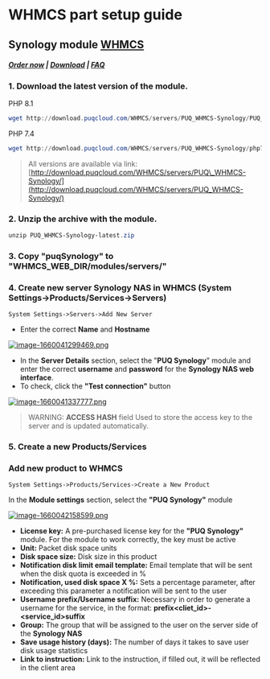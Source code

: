 # WHMCS part setup guide

## Synology module **[WHMCS](https://puqcloud.com/link.php?id=77)** 

#####  [Order now](https://puqcloud.com/index.php?rp=/store/whmcs-module-synology) | [Download](https://download.puqcloud.com/WHMCS/servers/PUQ_WHMCS-Synology/) | [FAQ](https://faq.puqcloud.com/)

### 1. Download the latest version of the module.

PHP 8.1

```Powershell
wget http://download.puqcloud.com/WHMCS/servers/PUQ_WHMCS-Synology/PUQ_WHMCS-Synology-latest.zip
```

PHP 7.4

```Powershell
wget http://download.puqcloud.com/WHMCS/servers/PUQ_WHMCS-Synology/php74/PUQ_WHMCS-Synology-latest.zip
```

>All versions are available via link: [http://download.puqcloud.com/WHMCS/servers/PUQ\_WHMCS-Synology/](http://download.puqcloud.com/WHMCS/servers/PUQ_WHMCS-Synology/)

### 2. Unzip the archive with the module.

```Powershell
unzip PUQ_WHMCS-Synology-latest.zip
```

### 3. Copy "puqSynology" to "WHMCS\_WEB\_DIR/modules/servers/"

### 4. Create new server Synology NAS in WHMCS (System Settings-&gt;Products/Services-&gt;Servers)

```
System Settings->Servers->Add New Server
```

- Enter the correct **Name** and **Hostname**

[![image-1660041299469.png](https://doc.puq.info/uploads/images/gallery/2022-08/scaled-1680-/image-1660041299469.png)](https://doc.puq.info/uploads/images/gallery/2022-08/image-1660041299469.png)

- In the **Server Details** section, select the "**PUQ Synology**" module and enter the correct **username** and **password** for the **Synology NAS web interface**.
- To check, click the **"Test connection"** button

[![image-1660041337777.png](https://doc.puq.info/uploads/images/gallery/2022-08/scaled-1680-/image-1660041337777.png)](https://doc.puq.info/uploads/images/gallery/2022-08/image-1660041337777.png)

>WARNING: **ACCESS HASH** field Used to store the access key to the server and is updated automatically.

### 5. Create a new Products/Services

### Add new product to WHMCS

```
System Settings->Products/Services->Create a New Product
```

In the **Module settings** section, select the **"PUQ Synology"** module

[![image-1660042158599.png](https://doc.puq.info/uploads/images/gallery/2022-08/scaled-1680-/image-1660042158599.png)](https://doc.puq.info/uploads/images/gallery/2022-08/image-1660042158599.png)

- **License key:** A pre-purchased license key for the **"PUQ Synology"** module. For the module to work correctly, the key must be active
- **Unit:** Packet disk space units
- **Disk space size:** Disk size in this product
- **Notification disk limit email template:** Email template that will be sent when the disk quota is exceeded in %
- **Notification, used disk space X %:** Sets a percentage parameter, after exceeding this parameter a notification will be sent to the user
- **Username prefix/Username suffix:** Necessary in order to generate a username for the service, in the format: **prefix&lt;cliet\_id&gt;-&lt;service\_id&gt;suffix**
- **Group:** The group that will be assigned to the user on the server side of the **Synology NAS**
- **Save usage history (days):** The number of days it takes to save user disk usage statistics
- **Link to instruction:** Link to the instruction, if filled out, it will be reflected in the client area
